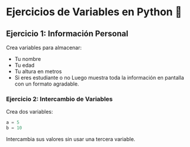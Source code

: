 # Ejercicios de Variables en Python 🐍
## Ejercicio 1: Información Personal
Crea variables para almacenar:
- Tu nombre
- Tu edad
- Tu altura en metros
- Si eres estudiante o no
Luego muestra toda la información en pantalla con un formato agradable.

### Ejercicio 2: Intercambio de Variables
Crea dos variables:
```python
a = 5
b = 10
```
Intercambia sus valores sin usar una tercera variable.